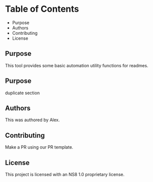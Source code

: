 # Table of Contents

+ Purpose
+ Authors 
+ Contributing
+ License

## Purpose
This tool provides some basic automation utility functions for readmes.

## Purpose
duplicate section

## Authors
This was authored by Alex.

## Contributing
Make a PR using our PR template.

## License
This project is licensed with an NS8 1.0 proprietary license.

